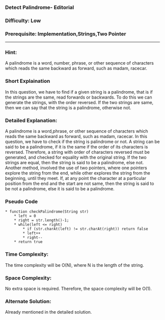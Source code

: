 ### **Detect Palindrome- Editorial**
### **Difficulty**: Low
### **Prerequisite: Implementation,Strings,Two Pointer**
---

### **Hint:**
A palindrome is a word, number, phrase, or other sequence of characters which reads the same backward as forward, such as madam, racecar.  

### **Short Explaination**
In this question, we have to find if a given string is a palindrome, that is if the strings are the same, read forwards or backwards. To do this we can generate the strings, with the order reversed. If the two strings are same, then we can say that the string is a palindrome, otherwise not. 

### **Detailed Explanation**:
A palindrome is a word,phrase, or other sequence of characters which reads the same backward as forward, such as madam, racecar. In this question, we have to check if the string is palindrome or not. A string can be said to be a palindrome, if it is the same if the order of its characters is reversed. Therefore, a string with order of characters reversed must be generated, and checked for equality with the original string. If the two strings are equal, then the string is said to be a palindrome, else not.
Another method, involved the use of two pointers, where one pointers explore the string from the end, while other explores the string from the beginning, until they meet. If, at any point the character at a particular position from the end and the start are not same, then the string is said to be not a palindrome, else it is said to be a palindrome.

### **Pseudo Code**
	* function checkPalindrome(String str)
		* left = 0 
		* right = str.length()-1;
		* while(left <= right)
			* if (str.charAt(left) != str.charAt(right)) return false
			* left++
			* right--
		* return true



### **Time Complexity**:
The time complexity will be O(N), where N is the length of the string.

### **Space Complexity**:
No extra space is required. Therefore, the space complexity will be O(1).

### **Alternate Solution**:
Already mentioned in the detailed solution.
